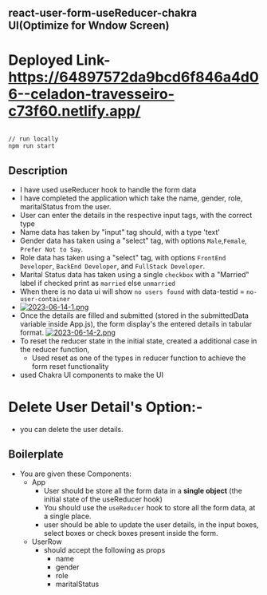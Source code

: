 ## react-user-form-useReducer-chakra UI(Optimize for Wndow Screen)

# Deployed Link- https://64897572da9bcd6f846a4d06--celadon-travesseiro-c73f60.netlify.app/

```

// run locally
npm run start

```

## Description

- I have used useReducer hook to handle the form data
- I have completed the application which take the name, gender, role, maritalStatus from the user.
- User can enter the details in the respective input tags, with the correct type
- Name data has taken by "input" tag should, with a type 'text'
- Gender data has taken using a "select" tag, with options `Male`,`Female`, `Prefer Not to Say`.
- Role data has taken using a "select" tag, with options `FrontEnd Developer`, `BackEnd Developer`, and `FullStack Developer`.
- Marital Status data has taken using a single `checkbox` with a "Married" label if checked print as `married` else `unmarried`
- When there is no data ui will show `no users found`  with data-testid = `no-user-container`
- [![2023-06-14-1.png](https://i.postimg.cc/QtxsXnWV/2023-06-14-1.png)](https://postimg.cc/1gTbBBBZ)
- Once the details are filled and submitted (stored in the submittedData variable inside App.js), the form display's the entered details in tabular format.
[![2023-06-14-2.png](https://i.postimg.cc/Zn5rxZvZ/2023-06-14-2.png)](https://postimg.cc/ft1tMGvg)
- To reset the reducer state in the initial state, created a additional case in the reducer function,
  - Used reset as one of the types in reducer function to achieve the form reset functionality
- used Chakra UI components to make the UI

# Delete User Detail's Option:- 
- you can delete the user details.
## Boilerplate

- You are given these Components:
  - App
    - User should be store all the form data in a **single object** (the initial state of the useReducer hook)
    - You should use the `useReducer` hook to store all the form data, at a single place.
    - user should be able to update the user details, in the input boxes, select boxes or check boxes present inside the form.
  - UserRow
    - should accept the following as props
      - name
      - gender
      - role
      - maritalStatus



